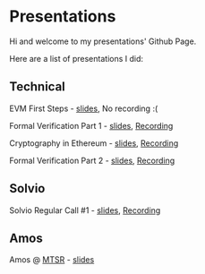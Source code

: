 # Presentations

Hi and welcome to my presentations' Github Page.

Here are a list of presentations I did:

## Technical

EVM First Steps - [slides](./evm-first-steps/slides-export/), No recording :(

Formal Verification Part 1 - [slides](./formal-verification-part1/slides-export/), [Recording](https://youtu.be/d6qHxDIeFw0)

Cryptography in Ethereum - [slides](./cryptography-in-ethereum/slides-export/), [Recording](https://youtu.be/iPydoznzz9A)

Formal Verification Part 2 - [slides](./formal-verification-part2/slides-export/), [Recording](https://youtu.be/n6AgBIkHlhg)

## Solvio

Solvio Regular Call #1 - [slides](./solvio-call-1/slides-export/), [Recording](https://www.youtube.com/watch?v=L9Pva8wvr9E)

## Amos

Amos @ [MTSR](http://www.mtsr-conf.org/home) - [slides](./amos-mtsr/export)
